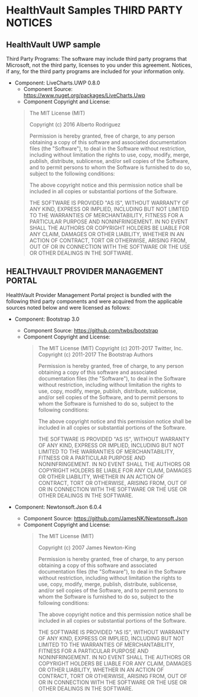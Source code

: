 # HealthVault Samples THIRD PARTY NOTICES

## HealthVault UWP sample
Third Party Programs: The software may include third party programs that Microsoft, not the third party,
licenses to you under this agreement. Notices, if any, for the third party programs are included for your
information only.
* Component: LiveCharts.UWP 0.8.0
  * Component Source: https://www.nuget.org/packages/LiveCharts.Uwp 
  * Component Copyright and License: 
  > The MIT License (MIT)
  >
  > Copyright (c) 2016 Alberto Rodriguez
  >
  > Permission is hereby granted, free of charge, to any person obtaining a copy of this software and associated documentation files (the "Software"), to deal in the Software without restriction, including without limitation the rights to use, copy, modify, merge, publish, distribute, sublicense, and/or sell copies of the Software, and to permit persons to whom the Software is furnished to do so, subject to the following conditions:
  >
  > The above copyright notice and this permission notice shall be included in all copies or substantial portions of the Software.
  > 
  > THE SOFTWARE IS PROVIDED "AS IS", WITHOUT WARRANTY OF ANY KIND, EXPRESS OR IMPLIED, INCLUDING BUT NOT LIMITED TO THE WARRANTIES OF MERCHANTABILITY, FITNESS FOR A PARTICULAR PURPOSE AND NONINFRINGEMENT. IN NO EVENT SHALL THE AUTHORS OR COPYRIGHT HOLDERS BE LIABLE FOR ANY CLAIM, DAMAGES OR OTHER LIABILITY, WHETHER IN AN ACTION OF CONTRACT, TORT OR OTHERWISE, ARISING FROM, OUT OF OR IN CONNECTION WITH THE SOFTWARE OR THE USE OR OTHER DEALINGS IN THE SOFTWARE.

## HEALTHVAULT PROVIDER MANAGEMENT PORTAL

HealthVault Provider Management Portal project is bundled with the following third party components and were acquired from the applicable sources noted below and were licensed as follows:
* Component:  Bootstrap 3.0 
  * Component Source:   https://github.com/twbs/bootstrap
  * Component Copyright and License:
    > The MIT License (MIT)
    > Copyright (c) 2011-2017 Twitter, Inc.
    > Copyright (c) 2011-2017 The Bootstrap Authors
    > 
    > Permission is hereby granted, free of charge, to any person obtaining a copy of this software and associated documentation files (the "Software"), to deal in the Software without restriction, including without limitation the rights to use, copy, modify, merge, publish, distribute, sublicense, and/or sell copies of the Software, and to permit persons to whom the Software is furnished to do so, subject to the following conditions:
    > 
    > The above copyright notice and this permission notice shall be included in all copies or substantial portions of the Software.
    > 
    > THE SOFTWARE IS PROVIDED "AS IS", WITHOUT WARRANTY OF ANY KIND, EXPRESS OR IMPLIED, INCLUDING BUT NOT LIMITED TO THE WARRANTIES OF MERCHANTABILITY, FITNESS  OR A PARTICULAR PURPOSE AND NONINFRINGEMENT. IN NO EVENT SHALL THE AUTHORS OR COPYRIGHT HOLDERS BE LIABLE FOR ANY CLAIM, DAMAGES OR OTHER LIABILITY, WHETHER IN AN ACTION OF CONTRACT, TORT OR OTHERWISE, ARISING FROM, OUT OF OR IN CONNECTION WITH THE SOFTWARE OR THE USE OR OTHER DEALINGS IN THE SOFTWARE.

* Component:  Newtonsoft.Json 6.0.4
  * Component Source:   https://github.com/JamesNK/Newtonsoft.Json
  * Component Copyright and  License:  
    > The MIT License (MIT)
    > 
    > Copyright (c) 2007 James Newton-King
    > 
    > Permission is hereby granted, free of charge, to any person obtaining a copy of this software and associated documentation files (the "Software"), to deal in the Software without restriction, including without limitation the rights to use, copy, modify, merge, publish, distribute, sublicense, and/or sell copies of the Software, and to permit persons to whom the Software is furnished to do so, subject to the following conditions: 
    > 
    > The above copyright notice and this permission notice shall be included in all copies or substantial portions of the Software.
    > 
    > THE SOFTWARE IS PROVIDED "AS IS", WITHOUT WARRANTY OF ANY KIND, EXPRESS OR IMPLIED, INCLUDING BUT NOT LIMITED TO THE WARRANTIES OF MERCHANTABILITY, FITNESS FOR A PARTICULAR PURPOSE AND NONINFRINGEMENT. IN NO EVENT SHALL THE AUTHORS OR COPYRIGHT HOLDERS BE LIABLE FOR ANY CLAIM, DAMAGES OR OTHER LIABILITY, WHETHER IN AN ACTION OF CONTRACT, TORT OR OTHERWISE, ARISING FROM, OUT OF OR IN CONNECTION WITH THE SOFTWARE OR THE USE OR OTHER DEALINGS IN THE SOFTWARE.
